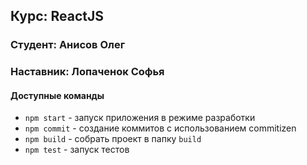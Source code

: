 ## Курс: ReactJS

### Студент: Анисов Олег

### Наставник: Лопаченок Софья

#### Доступные команды

-   `npm start` - запуск приложения в режиме разработки
-   `npm commit` - создание коммитов с использованием commitizen
-   `npm build` - собрать проект в папку `build`
-   `npm test` - запуск тестов

